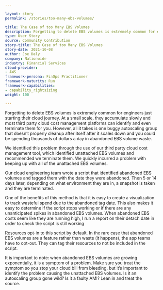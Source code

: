 ```yaml
---

layout: story
permalink: /stories/too-many-ebs-volumes/

title: The Case of too Many EBS Volumes
description: Forgetting to delete EBS volumes is extremely common for engineers just starting their cloud journey. At a small scale, they accumulate slowly and most third party cloud cost management platforms can identify and even terminate them for you.
type: User Story
source: Community Contribution
story-title: The Case of too Many EBS Volumes
story-date: 2021-10-08
author: Joe Daly
company: Nationwide
industry: Financial Services
cloud-provider: 
- AWS
framework-persona: FinOps Practitioner
framework-maturity: Run
framework-capabilities:
- capability_rightsizing
weight: 100

---
```


Forgetting to delete EBS volumes is extremely common for engineers just starting their cloud journey. At a small scale, they accumulate slowly and most third party cloud cost management platforms can identify and even terminate them for you. However, all it takes is one buggy autoscaling group that doesn’t properly cleanup after itself after it scales down and you could be spending thousands of dollars a day in abandoned EBS volume waste.

We identified this problem through the use of our third party cloud cost management tool, which identified unattached EBS volumes and recommended we terminate them. We quickly incurred a problem with keeping up with all of the unattached EBS volumes.

Our cloud engineering team wrote a script that identified abandoned EBS volumes and tagged them with the date they were abandoned. Then 5 or 14 days later, depending on what environment they are in, a snapshot is taken and they are terminated.

One of the benefits of this method is that it is easy to create a visualization to track wasteful spend due to the abandoned tag date.  This also makes it easy to determine if the script stops working or if there are any unanticipated spikes in abandoned EBS volumes.  When abandoned EBS costs seem like they are running high, I run a report on their detach date in order to check the script is still working

Resources opt-in to this script by default. In the rare case that abandoned EBS volumes are a feature rather than waste (it happens), the app teams have to opt-out. They can tag their resources to not be included in the script.

It is important to note: when abandoned EBS volumes are growing exponentially, it is a symptom of a problem. Make sure you treat the symptom so you stop your cloud bill from bleeding, but it’s important to identify the problem causing the unattached EBS volumes. Is it an autoscaling group gone wild? Is it a faulty AMI? Lean in and treat the source.
